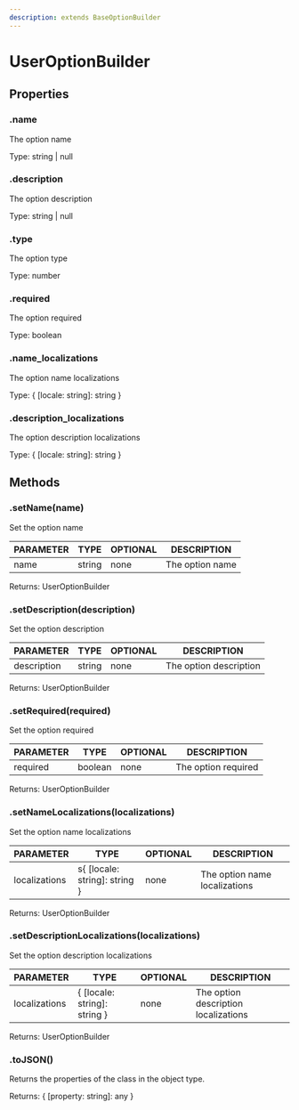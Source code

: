 ```yaml
---
description: extends BaseOptionBuilder
---
```


# UserOptionBuilder

## Properties

### .name

The option name

Type: string | null

### .description

The option description

Type: string | null

### .type

The option type

Type: number

### .required

The option required

Type: boolean

### .name\_localizations

The option name localizations

Type: { \[locale: string]: string }

### .description\_localizations

The option description localizations

Type: { \[locale: string]: string }

## Methods

### .setName(name)

Set the option name

| PARAMETER | TYPE   | OPTIONAL | DESCRIPTION     |
| --------- | ------ | -------- | --------------- |
| name      | string | none     | The option name |

Returns: UserOptionBuilder

### .setDescription(description)

Set the option description

| PARAMETER   | TYPE   | OPTIONAL | DESCRIPTION            |
| ----------- | ------ | -------- | ---------------------- |
| description | string | none     | The option description |

Returns: UserOptionBuilder

### .setRequired(required)

Set the option required

| PARAMETER | TYPE    | OPTIONAL | DESCRIPTION         |
| --------- | ------- | -------- | ------------------- |
| required  | boolean | none     | The option required |

Returns: UserOptionBuilder

### .setNameLocalizations(localizations)

Set the option name localizations

| PARAMETER     | TYPE                           | OPTIONAL | DESCRIPTION                   |
| ------------- | ------------------------------ | -------- | ----------------------------- |
| localizations | s{ \[locale: string]: string } | none     | The option name localizations |

Returns: UserOptionBuilder

### .setDescriptionLocalizations(localizations)

Set the option description localizations

| PARAMETER     | TYPE                          | OPTIONAL | DESCRIPTION                          |
| ------------- | ----------------------------- | -------- | ------------------------------------ |
| localizations | { \[locale: string]: string } | none     | The option description localizations |

Returns: UserOptionBuilder

### .toJSON()

Returns the properties of the class in the object type.

Returns: { \[property: string]: any }
